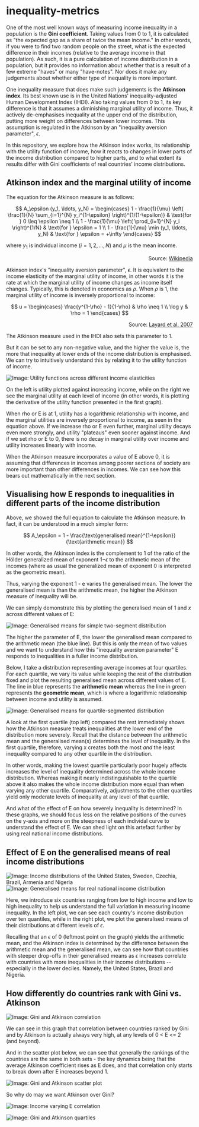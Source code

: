 # inequality-metrics

One of the most well known ways of measuring income inequality in a population is the **Gini coefficient**. Taking values from 0 to 1, it is calculated as "the expected gap as a share of twice the mean income." In other words, if you were to find two random people on the street, what is the expected difference in their incomes (relative to the average income in that population). As such, it is a pure calculation of income distribution in a population, but it provides no information about whether that is a result of a few extreme "haves" or many "have-notes". Nor does it make any judgements about whether either type of inequality is more important.

One inequality measure that does make such judgements is the **Atkinson index**. Its best known use is in the United Nations' inequality-adjusted Human Development Index (IHDI). Also taking values from 0 to 1, its key difference is that it assumes a diminishing marginal utility of income. Thus, it actively de-emphasises inequality at the upper end of the distribution, putting more weight on differences between lower incomes. This assumption is regulated in the Atkinson by an "inequality aversion parameter", $\epsilon$. 

In this repository, we explore how the Atkinson index works, its relationship with the utility function of income, how it reacts to changes in lower parts of the income distribution compared to higher parts, and to what extent its results differ with Gini coefficients of real countries' income distributions.





## Atkinson index and the marginal utility of income

The equation for the Atkinson measure is as follows:

$$
A_\epsilon (y_1, \ldots, y_N) =
\begin{cases}
1 - \frac{1}{\mu} \left( \frac{1}{N} \sum_{i=1}^{N} y_i^{1-\epsilon} \right)^{1/(1-\epsilon)} & \text{for } 0 \leq \epsilon \neq 1 \\
1 - \frac{1}{\mu} \left( \prod_{i=1}^{N} y_i \right)^{1/N} & \text{for } \epsilon = 1 \\
1 - \frac{1}{\mu} \min (y_1, \ldots, y_N) & \text{for } \epsilon = +\infty
\end{cases}
$$

where $y_1$ is individual income $(i = 1, 2, \ldots, N)$ and  $\mu$ is the mean income.

<div style="text-align: right"> Source: <a href="https://en.wikipedia.org/wiki/Atkinson_index">Wikipedia</a>
 </div>


Atkinson index's "inequality aversion parameter", $\epsilon$. It is equivalent to the income elasticity of the marginal utility of income, in other words it is the rate at which the marginal utility of income changes as income itself changes. Typically, this is denoted in economics as $\rho$. When $\rho$ is 1, the marginal utility of income is inversely proportional to income:

$$
u =
\begin{cases}
\frac{y^{1-\rho} - 1}{1-\rho} & \rho \neq 1 \\
\log y & \rho = 1
\end{cases}
$$


<div style="text-align: right"> Source: <a href="https://eprints.lse.ac.uk/19745/1/The_Marginal_Utility_of_Income.pdf">Layard et al. 2007</a>
 </div>

The Atkinson measure used in the IHDI also sets this parameter to 1. 

But it can be set to any non-negative value, and the higher the value is, the more that inequality at lower ends of the income distribution is emphasised. We can try to intuitively understand this by relating it to the utility function of income.

![Image: Utility functions across different income elasticities](viz/utility%20across%20elasticity.png)

On the left is utility plotted against increasing income, while on the right we see the marginal utility at each level of income (in other words, it is plotting the derivative of the utility function presented in the first graph).

When rho or E is at 1, utility has a logarithmic relationship with income, and the marginal utilities are inversely proportional to income, as seen in the equation above. If we increase rho or E even further, marginal utiilty decays even more strongly, and utility "plateaus" even sooner against income. And if we set rho or E to 0, there is no decay in marginal utility over income and utility increases linearly with income.

When the Atkinson measure incorporates a value of E above 0, it is assuming that differences in incomes among poorer sections of society are more important than other differences in incomes. We can see how this bears out mathematically in the next section.

## Visualising how E responds to inequalities in different parts of the income distribution

Above, we showed the full equation to calculate the Atkinson measure. In fact, it can be understood in a much simpler form:


$$
A_\epsilon  =
1 - \frac{\text{generalised mean}^{1-\epsilon}}{\text{arithmetic mean}} $$

In other words, the Atkinson index is the complement to 1 of the ratio of the Hölder generalized mean of exponent 1−$\epsilon$ to the arithmetic mean of the incomes (where as usual the generalized mean of exponent 0 is interpreted as the geometric mean).

Thus, varying the exponent 1 - e varies the generalised mean. The lower the generalised mean is than the arithmetic mean, the higher the Atkinson measure of inequality will be.

We can simply demonstrate this by plotting the generalised mean of 1 and *x* across different values of E:

![Image: Generalised means for simple two-segment distribution](viz/generalised%20mean%20simple%20dist.png)

The higher the parameter of E, the lower the generalised mean compared to the arithmetic mean (the blue line). But this is only the mean of two values and we want to understand how this "inequality aversion parameter" E responds to inequalities in a fuller income distribution.

Below, I take a distribution representing average incomes at four quartiles. For each quartile, we vary its value while keeping the rest of the distribution fixed and plot the resulting generalised mean across different values of E. The line in blue represents the **arithmetic mean** whereas the line in green represents the **geometric mean**, which is where a logarithmic relationship between income and utility is assumed.

![Image: Generalised means for quartile-segmented distribution](viz/generalised%20mean%20quartiles%20dist.png)

A look at the first quartile (top left) compared the rest immediately shows how the Atkinson measure treats inequalities at the lower end of the distribution more severely. Recall that the distance between the arithmetic mean and the generalised mean(s) determines the level of inequality. In the first quartile, therefore, varying x creates both the most *and* the least inequality compared to any other quartile in the distribution.

In other words, making the lowest quartile particularly poor hugely affects increases the level of inequality determined across the whole income distribution. Whereas making it nearly indistinguishable to the quartile above it also makes the whole income distribution more equal than when varying any other quartile. Comparatively, adjustments to the other quartiles yield only moderate levels of inequality at any level of that quartile.

And what of the effect of E on how severely inequality is determined? In these graphs, we should focus less on the relative positions of the curves on the y-axis and more on the steepness of each individal curve to understand the effect of E. We can shed light on this artefact further by using real national income distributions.


## Effect of E on the generalised means of real income distributions

![Image: Income distributions of the United States, Sweden, Czechia, Brazil, Armenia and Nigeria](viz/real%20income%20distributions.png)
![Image: Generalised means for real national income distribution](viz/generalised%20means%20countries.png)


Here, we introduce six countries ranging from low to high income and low to high inequality to help us understand the full variation in measuring income inequality. In the left plot, we can see each country's income distribution over ten quantiles, while in the right plot, we plot the generalised means of their distributions at different levels of $\epsilon$.

Recalling that an $\epsilon$ of 0 (leftmost point on the graph) yields the arithmetic mean, and the Atkinson index is determined by the difference between the arithmetic mean and the generalised mean, we can see how that countries with steeper drop-offs in their generalised means as $\epsilon$ increases correlate with countries with more inequalities in their income distributions -- especially in the lower deciles. Namely, the United States, Brazil and Nigeria.


## How differently do countries rank with Gini vs. Atkinson


![Image: Gini and Atkinson correlation](viz/atkinson%20gini%20correlation.png)

We can see in this graph that correlation between countries ranked by Gini and by Atkinson is actually always very high, at any levels of 0 < E <= 2 (and beyond).

And in the scatter plot below, we can see that generally the rankings of the countries are the same in both sets - the key dynamics being that the average Atkinson coefficient rises as E does, and that correlation only starts to break down after E increases beyond 1.

![Image: Gini and Atkinson scatter plot](viz/atkinson%20gini%20scatter%20plot.png)

So why do may we want Atkinson over Gini?

![Image: Income varying E correlation](viz/income%20varying%20E%20correlation.png)

![Image: Gini and Atkinson quartiles](viz/gini%20vs%20atkinson%20quartiles%20dist.png)
